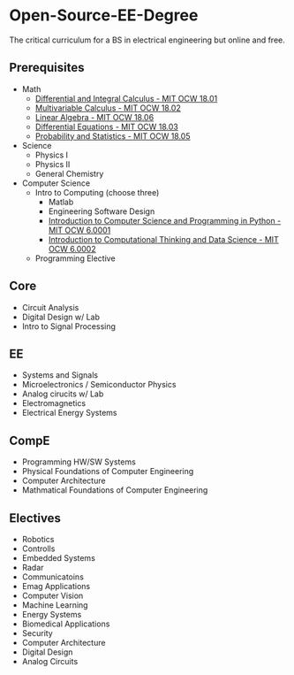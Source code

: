 # Open-Source-EE-Degree
The critical curriculum for a BS in electrical engineering but online and free. 

## Prerequisites
* Math
  * [Differential and Integral Calculus  - MIT OCW 18.01](https://ocw.mit.edu/courses/mathematics/18-01sc-single-variable-calculus-fall-2010/)
  * [Multivariable Calculus - MIT OCW 18.02](https://ocw.mit.edu/courses/mathematics/18-02sc-multivariable-calculus-fall-2010/)
  * [Linear Algebra - MIT OCW 18.06](https://ocw.mit.edu/courses/mathematics/18-06-linear-algebra-spring-2010/)
  * [Differential Equations - MIT OCW 18.03](https://ocw.mit.edu/courses/mathematics/18-03-differential-equations-spring-2010/)
  * [Probability and Statistics - MIT OCW 18.05](https://ocw.mit.edu/courses/mathematics/18-05-introduction-to-probability-and-statistics-spring-2014/)
* Science
  * Physics I
  * Physics II
  * General Chemistry
* Computer Science
  * Intro to Computing (choose three)
    * Matlab
    * Engineering Software Design
    * [Introduction to Computer Science and Programming in Python - MIT OCW 6.0001](https://ocw.mit.edu/courses/electrical-engineering-and-computer-science/6-0001-introduction-to-computer-science-and-programming-in-python-fall-2016/)
    * [Introduction to Computational Thinking and Data Science - MIT OCW 6.0002](https://ocw.mit.edu/courses/electrical-engineering-and-computer-science/6-0002-introduction-to-computational-thinking-and-data-science-fall-2016/)
  * Programming Elective
## Core
* Circuit Analysis
* Digital Design w/ Lab
* Intro to Signal Processing
## EE
* Systems and Signals
* Microelectronics / Semiconductor Physics
* Analog cirucits w/ Lab
* Electromagnetics
* Electrical Energy Systems
## CompE
* Programming HW/SW Systems
* Physical Foundations of Computer Engineering
* Computer Architecture
* Mathmatical Foundations of Computer Engineering 
## Electives
* Robotics
* Controlls
* Embedded Systems
* Radar
* Communicatoins
* Emag Applications
* Computer Vision
* Machine Learning
* Energy Systems
* Biomedical Applications
* Security
* Computer Architecture
* Digital Design
* Analog Circuits
